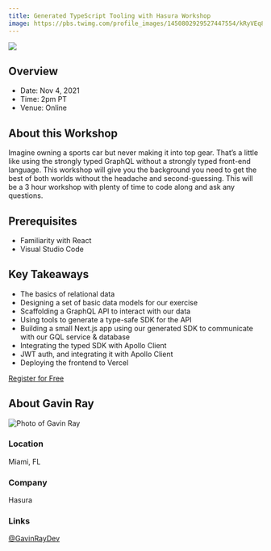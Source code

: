 ```yaml
---
title: Generated TypeScript Tooling with Hasura Workshop
image: https://pbs.twimg.com/profile_images/1450802929527447554/kRyVEq8q_400x400.jpg
---
```

![](/images/sponsors/hasura.png)

## Overview

- Date: Nov 4, 2021
- Time: 2pm PT
- Venue: Online

## About this Workshop

Imagine owning a sports car but never making it into top gear. That’s a little like using the strongly typed GraphQL without a strongly typed front-end language. This workshop will give you the background you need to get the best of both worlds without the headache and second-guessing. This will be a 3 hour workshop with plenty of time to code along and ask any questions.

## Prerequisites

- Familiarity with React
- Visual Studio Code

## Key Takeaways

- The basics of relational data
- Designing a set of basic data models for our exercise
- Scaffolding a GraphQL API to interact with our data
- Using tools to generate a type-safe SDK for the API
- Building a small Next.js app using our generated SDK to communicate with our GQL service & database
- Integrating the typed SDK with Apollo Client
- JWT auth, and integrating it with Apollo Client
- Deploying the frontend to Vercel

<div class="cta"><a href="https://hasura.io/events/workshop/cascadiajs-hasura-typescript/">Register for Free</a></div>

<section class="person">
    <h2>About Gavin Ray</h2>
    <div class="person-info"> 
        <div class="person-photo"><img src="https://pbs.twimg.com/profile_images/1196239789281959937/6asdbcp8_400x400.png" alt="Photo of Gavin Ray"/></div>
        <div class="person-more">
            <h3>Location</h3><p>Miami, FL</p>
            <h3>Company</h3><p>Hasura</p>
            <h3>Links</h3><p><i class="fab fa-twitter"></i> <a target="_blank" href="https://twitter.com/GavinRayDev">@GavinRayDev</a></p>
        </div>
    </div>
</section>

